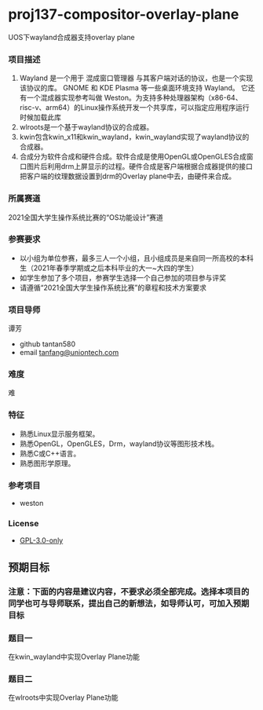 # proj137-compositor-overlay-plane
UOS下wayland合成器支持overlay plane

### 项目描述

1. Wayland 是一个用于 混成窗口管理器 与其客户端对话的协议，也是一个实现该协议的库。 GNOME 和 KDE Plasma 等一些桌面环境支持 Wayland。 它还有一个混成器实现参考叫做 Weston。为支持多种处理器架构（x86-64、risc-v、arm64）的Linux操作系统开发一个共享库，可以指定应用程序运行时候加载此库
2. wlroots是一个基于wayland协议的合成器。
3. kwin包含kwin_x11和kwin_wayland，kwin_wayland实现了wayland协议的合成器。
4. 合成分为软件合成和硬件合成。软件合成是使用OpenGL或OpenGLES合成窗口图片后利用drm上屏显示的过程。硬件合成是客户端根据合成器提供的接口把客户端的纹理数据设置到drm的Overlay plane中去，由硬件来合成。

### 所属赛道

2021全国大学生操作系统比赛的“OS功能设计”赛道

### 参赛要求

- 以小组为单位参赛，最多三人一个小组，且小组成员是来自同一所高校的本科生（2021年春季学期或之后本科毕业的大一~大四的学生）
- 如学生参加了多个项目，参赛学生选择一个自己参加的项目参与评奖
- 请遵循“2021全国大学生操作系统比赛”的章程和技术方案要求

### 项目导师

谭芳

* github tantan580
* email tanfang@uniontech.com

### 难度

难

### 特征

* 熟悉Linux显示服务框架。
* 熟悉OpenGL，OpenGLES，Drm，wayland协议等图形技术栈。
* 熟悉C或C++语言。
* 熟悉图形学原理。

### 参考项目

* weston

### License

* [GPL-3.0-only](https://opensource.org/licenses/GPL-3.0)

## 预期目标

### 注意：下面的内容是建议内容，不要求必须全部完成。选择本项目的同学也可与导师联系，提出自己的新想法，如导师认可，可加入预期目标

### 题目一

在kwin_wayland中实现Overlay Plane功能

### 题目二

在wlroots中实现Overlay Plane功能
